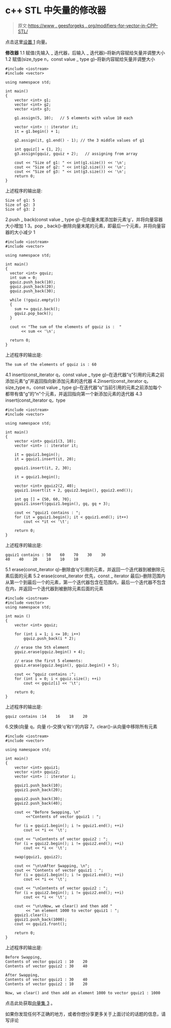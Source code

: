 # c++ STL 中矢量的修改器

> 原文:[https://www . geesforgeks . org/modifiers-for-vector-in-CPP-STL/](https://www.geeksforgeeks.org/modifiers-for-vector-in-cpp-stl/)

点击这里[设置 1](https://www.geeksforgeeks.org/vector-in-cpp-stl/) 向量。

**修改器**
1.1 赋值(先输入 _ 迭代器，后输入 _ 迭代器)–将新内容赋给矢量并调整大小
1.2 赋值(size_type n，const value _ type g)–将新内容赋给矢量并调整大小

```
#include <iostream>
#include <vector>

using namespace std;

int main()
{
    vector <int> g1;
    vector <int> g2;
    vector <int> g3;

    g1.assign(5, 10);   // 5 elements with value 10 each

    vector <int> :: iterator it;
    it = g1.begin() + 1;

    g2.assign(it, g1.end() - 1); // the 3 middle values of g1

    int gquiz[] = {1, 2};
    g3.assign(gquiz, gquiz + 2);   // assigning from array

    cout << "Size of g1: " << int(g1.size()) << '\n';
    cout << "Size of g2: " << int(g2.size()) << '\n';
    cout << "Size of g3: " << int(g3.size()) << '\n';
    return 0;
}
```

上述程序的输出是:

```
Size of g1: 5
Size of g2: 3
Size of g3: 2

```

2.push _ back(const value _ type g)–在向量末尾添加新元素‘g’，并将向量容器大小增加 1
3。pop _ back()–删除向量末尾的元素，即最后一个元素，并将向量容器的大小减少 1

```
#include <iostream>
#include <vector>

using namespace std;

int main()
{
  vector <int> gquiz;
  int sum = 0;
  gquiz.push_back(10);
  gquiz.push_back(20);
  gquiz.push_back(30);

  while (!gquiz.empty())
  {
    sum += gquiz.back();
    gquiz.pop_back();
  }

  cout << "The sum of the elements of gquiz is :  "
       << sum << '\n';

  return 0;
}
```

上述程序的输出是:

```
The sum of the elements of gquiz is : 60

```

4.1 insert(const_iterator q，const value _ type g)–在迭代器“q”引用的元素之前添加元素“g”并返回指向新添加元素的迭代器
4.2insert(const_iterator q，size_type n，const value _ type g)–在迭代器“q”当前引用的元素之前添加每个都带有值“g”的“n”个元素，并返回指向第一个新添加元素的迭代器
4.3 insert(const_iterator q，type

```
#include <iostream>
#include <vector>

using namespace std;

int main()
{
    vector <int> gquiz1(3, 10);
    vector <int> :: iterator it;

    it = gquiz1.begin();
    it = gquiz1.insert(it, 20);

    gquiz1.insert(it, 2, 30);

    it = gquiz1.begin();

    vector <int> gquiz2(2, 40);
    gquiz1.insert(it + 2, gquiz2.begin(), gquiz2.end());

    int gq [] = {50, 60, 70};
    gquiz1.insert(gquiz1.begin(), gq, gq + 3);

    cout << "gquiz1 contains : ";
    for (it = gquiz1.begin(); it < gquiz1.end(); it++)
        cout << *it << '\t';

    return 0;
}
```

上述程序的输出是:

```
gquiz1 contains : 50    60    70    30    30    
40    40    20    10    10    10

```

5.1 erase(const_iterator q)–删除由‘q’引用的元素，并返回一个迭代器到被删除元素后面的元素
5.2 erase(const_iterator 优先，const _ iterator 最后)–删除范围内从第一个到最后一个的元素，第一个迭代器包含在范围内，最后一个迭代器不包含在内，并返回一个迭代器到被删除元素后面的元素

```
#include <iostream>
#include <vector>
using namespace std;

int main ()
{
    vector <int> gquiz;

    for (int i = 1; i <= 10; i++)
        gquiz.push_back(i * 2);

    // erase the 5th element
    gquiz.erase(gquiz.begin() + 4);

    // erase the first 5 elements:
    gquiz.erase(gquiz.begin(), gquiz.begin() + 5);

    cout << "gquiz contains :";
    for (int i = 0; i < gquiz.size(); ++i)
        cout << gquiz[i] << '\t';

    return 0;
}
```

上述程序的输出是:

```
gquiz contains :14    16    18    20

```

6.交换(向量 q，向量 r)–交换‘q’和‘r’的内容
7。clear()–从向量中移除所有元素

```
#include <iostream>
#include <vector>

using namespace std;

int main()
{
    vector <int> gquiz1;
    vector <int> gquiz2;
    vector <int> :: iterator i;

    gquiz1.push_back(10);
    gquiz1.push_back(20);

    gquiz2.push_back(30);
    gquiz2.push_back(40);

    cout << "Before Swapping, \n"
         <<"Contents of vector gquiz1 : ";

    for (i = gquiz1.begin(); i != gquiz1.end(); ++i)
        cout << *i << '\t';

    cout << "\nContents of vector gquiz2 : ";
    for (i = gquiz2.begin(); i != gquiz2.end(); ++i)
        cout << *i << '\t';

    swap(gquiz1, gquiz2);

    cout << "\n\nAfter Swapping, \n";
    cout << "Contents of vector gquiz1 : ";
    for (i = gquiz1.begin(); i != gquiz1.end(); ++i)
        cout << *i << '\t';

    cout << "\nContents of vector gquiz2 : ";
    for (i = gquiz2.begin(); i != gquiz2.end(); ++i)
        cout << *i << '\t';

    cout << "\n\nNow, we clear() and then add "
         << "an element 1000 to vector gquiz1 : ";
    gquiz1.clear();
    gquiz1.push_back(1000);
    cout << gquiz1.front();

    return 0;
}
```

上述程序的输出是:

```
Before Swapping, 
Contents of vector gquiz1 : 10    20    
Contents of vector gquiz2 : 30    40    

After Swapping, 
Contents of vector gquiz1 : 30    40    
Contents of vector gquiz2 : 10    20    

Now, we clear() and then add an element 1000 to vector gquiz1 : 1000

```

点击此处获取[向量集 3](https://www.geeksforgeeks.org/upper_bound-and-lower_bound-for-vector-in-cpp-stl/) 。

如果你发现任何不正确的地方，或者你想分享更多关于上面讨论的话题的信息，请写评论